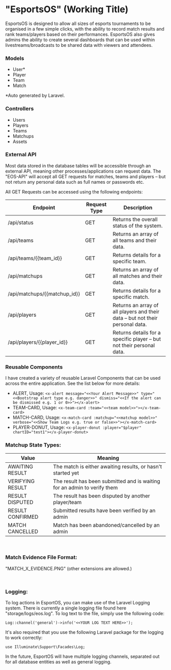 # "EsportsOS" (Working Title)
EsportsOS is designed to allow all sizes of esports tournaments to be organised in a few simple clicks, with the ability to record match results and rank teams/players based on their performances. EsportsOS also gives admins the ability to create several dashboards that can be used within livestreams/broadcasts to be shared data with viewers and attendees.

### Models
* User*
* Player
* Team
* Match

*Auto generated by Laravel.

### Controllers
* Users
* Players
* Teams
* Matchups
* Assets

### External API

Most data stored in the database tables will be accessible through an external API, meaning other processes/applications can request data. The &quot;EOS-API&quot; will accept all GET requests for matches, teams and players – but not return any personal data such as full names or passwords etc.

All GET Requests can be accessed using the following endpoints:

| Endpoint | Request Type | Description |
| --- | --- | --- |
| /api/status | GET | Returns the overall status of the system. |
| /api/teams | GET | Returns an array of all teams and their data. |
| /api/teams/{{team\_id}} | GET | Returns details for a specific team. |
| /api/matchups | GET | Returns an array of all matches and their data. |
| /api/matchups/{{matchup\_id}} | GET | Returns details for a specific match. |
| /api/players | GET | Returns an array of all players and their data – but not their personal data. |
| /api/players/{{player\_id}} | GET | Returns details for a specific player – but not their personal data. |


### Reusable Components

I have created a variety of reusable Laravel Components that can be used across the entire application. See the list below for more details:

* ALERT, Usage: ```<x-alert message="<<Your Alert Message>>" type="<<Bootstrap alert type e.g. danger>>" dismiss="<<If the alert can be dismissed e.g. 1 or 0>>"></x-alert>``` 
* TEAM-CARD, Usage: ```<x-team-card :team="<<team model>>"></x-team-card>```  
* MATCH-CARD, Usage: ```<x-match-card :matchup="<<matchup model>>" verbose="<<Show Team Logs e.g. true or false>>"></x-match-card>```
* PLAYER-DONUT, Usage: ```<x-player-donut :player="$player" chartID="test1"></x-player-donut>```   


### Matchup State Types:
| Value | Meaning |
| --- | --- |
| AWAITING RESULT | The match is either awaiting results, or hasn't started yet |
| VERIFYING RESULT | The result has been submitted and is waiting for an admin to verify them |
| RESULT DISPUTED | The result has been disputed by another player/team |
| RESULT CONFIRMED | Submitted results have been verified by an admin |
| MATCH CANCELLED | Match has been abandoned/cancelled by an admin |


<br>

### Match Evidence File Format:
"MATCH_X_EVIDENCE.PNG" (other extensions are allowed.)

<br>

### Logging:
To log actions in EsportOS, you can make use of the Laravel Logging system. There is currently a single logging file found here "storage/logs/eos.log". To log text to the file, simply use the following code:

```Log::channel('general')->info('<<YOUR LOG TEXT HERE>>');```

It's also required that you use the following Laravel package for the logging to work correctly:

```use Illuminate\Support\Facades\Log;```

In the future, EsportOS will have multiple logging channels, separated out for all database entities as well as general logging.